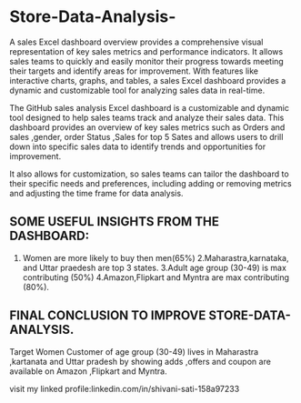 # Store-Data-Analysis-
A sales Excel dashboard overview provides a comprehensive visual representation of key sales metrics and performance indicators. It allows sales teams to quickly and easily monitor their progress towards meeting their targets and identify areas for improvement. With features like interactive charts, graphs, and tables, a sales Excel dashboard provides a dynamic and customizable tool for analyzing sales data in real-time.

The GitHub sales analysis Excel dashboard is a customizable and dynamic tool designed to help sales teams track and analyze their sales data. This dashboard provides an overview of key sales metrics such as Orders and sales ,gender, order Status ,Sales for top 5 Sates and allows users to drill down into specific sales data to identify trends and opportunities for improvement.

 It also allows for customization, so sales teams can tailor the dashboard to their specific needs and preferences, including adding or removing metrics and adjusting the time frame for data analysis.
 ## SOME USEFUL  INSIGHTS FROM THE DASHBOARD:
 1. Women are more likely to buy then men(65%)
 2.Maharastra,karnataka, and Uttar praedesh are top 3 states.
 3.Adult age group (30-49) is max contributing (50%)
 4.Amazon,Flipkart and Myntra are max contributing (80%).
 ## FINAL CONCLUSION TO IMPROVE STORE-DATA-ANALYSIS.
 Target Women Customer of age group (30-49) lives in Maharastra ,kartanata and Uttar pradesh by showing adds ,offers
 and coupon are available on Amazon ,Flipkart and Myntra.
 
 
 visit my linked profile:linkedin.com/in/shivani-sati-158a97233

